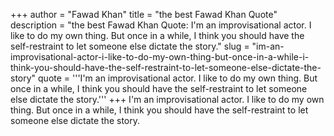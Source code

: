 +++
author = "Fawad Khan"
title = "the best Fawad Khan Quote"
description = "the best Fawad Khan Quote: I'm an improvisational actor. I like to do my own thing. But once in a while, I think you should have the self-restraint to let someone else dictate the story."
slug = "im-an-improvisational-actor-i-like-to-do-my-own-thing-but-once-in-a-while-i-think-you-should-have-the-self-restraint-to-let-someone-else-dictate-the-story"
quote = '''I'm an improvisational actor. I like to do my own thing. But once in a while, I think you should have the self-restraint to let someone else dictate the story.'''
+++
I'm an improvisational actor. I like to do my own thing. But once in a while, I think you should have the self-restraint to let someone else dictate the story.
